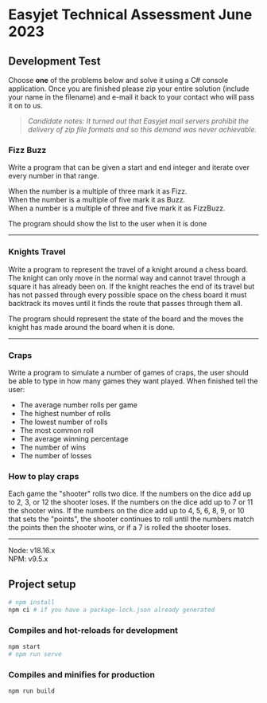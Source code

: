 # Easyjet Technical Assessment June 2023

## Development Test

Choose **one** of the problems below and solve it using a C# console application. Once you are finished please zip your entire solution (include your name in the filename) and e-mail it back to your contact who will pass it on to us.

> *Candidate notes: It turned out that Easyjet mail servers prohibit the delivery of zip file formats and so this demand was never achievable.*

### Fizz Buzz

Write a program that can be given a start and end integer and iterate over every number in that range.

When the number is a multiple of three mark it as Fizz.  
When the number is a multiple of five mark it as Buzz.  
When a number is a multiple of three and five mark it as FizzBuzz.

The program should show the list to the user when it is done

---

### Knights Travel

Write a program to represent the travel of a knight around a chess board. The knight can only move in the normal way and cannot travel through a square it has already been on. If the knight reaches the end of its travel but has not passed through every possible space on the chess board it must backtrack its moves until it finds the route that passes through them all.

The program should represent the state of the board and the moves the knight has made around the board when it is done.

---
### Craps

Write a program to simulate a number of games of craps, the user should be able to type in how many games they want played. When finished tell the user:


+ The average number rolls per game
+ The highest number of rolls
+ The lowest number of rolls
+ The most common roll
+ The average winning percentage
+ The number of wins
+ The number of losses

### How to play craps

Each game the "shooter" rolls two dice. If the numbers on the dice add up to 2, 3, or 12 the shooter loses. If the numbers on the dice add up to 7 or 11 the shooter wins. If the numbers on the dice add up to 4, 5, 6, 8, 9, or 10 that sets the "points", the shooter continues to roll until the numbers match the points then the shooter wins, or if a 7 is rolled the shooter loses.

---

Node: v18.16.x  
NPM: v9.5.x

## Project setup
```bash
# npm install
npm ci # if you have a package-lock.json already generated
```

### Compiles and hot-reloads for development
```bash
npm start
# npm run serve
```

### Compiles and minifies for production
```bash
npm run build
```